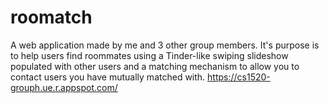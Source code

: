 # roomatch
A web application made by me and 3 other group members. It's purpose is to help users find roommates using a Tinder-like swiping slideshow populated with other users and a matching mechanism to allow you to contact users you have mutually matched with.
https://cs1520-grouph.ue.r.appspot.com/
